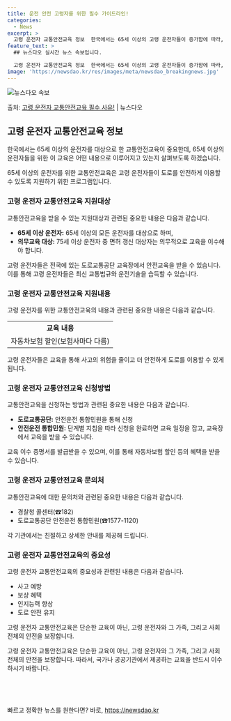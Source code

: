 ```yaml
---
title: 운전 안전 고령자를 위한 필수 가이드라인!
categories:
  - News
excerpt: >
  고령 운전자 교통안전교육 정보  한국에서는 65세 이상의 고령 운전자들이 증가함에 따라, 교통사고 위험을 줄…
feature_text: >
  ## 뉴스다오 실시간 뉴스 속보입니다.

  고령 운전자 교통안전교육 정보  한국에서는 65세 이상의 고령 운전자들이 증가함에 따라, 교통사고 위험을 줄…
image: 'https://newsdao.kr/res/images/meta/newsdao_breakingnews.jpg'
---
```


![뉴스다오 속보](https://newsdao.kr/res/images/meta/newsdao_breakingnews.jpg)

<p>출처: <a href="https://newsdao.kr/4351" rel="dofollow">고령 운전자 교통안전교육 필수 사유!</a> | 뉴스다오</p>

<h2 data-ke-size="size26">고령 운전자 교통안전교육 정보</h2>
한국에서는 65세 이상의 운전자를 대상으로 한 교통안전교육이 중요한데, 65세 이상의 운전자들을 위한 이 교육은 어떤 내용으로 이루어지고 있는지 살펴보도록 하겠습니다.

<p data-ke-size="size16">65세 이상의 운전자를 위한 교통안전교육은 고령 운전자들이 도로를 안전하게 이용할 수 있도록 지원하기 위한 프로그램입니다.</p>

<h3>고령 운전자 교통안전교육 지원대상</h3>
교통안전교육을 받을 수 있는 지원대상과 관련된 중요한 내용은 다음과 같습니다.

<ul>
  <li><b>65세 이상 운전자:</b> 65세 이상의 모든 운전자를 대상으로 하며,</li>
  <li><b>의무교육 대상:</b> 75세 이상 운전자 중 면허 갱신 대상자는 의무적으로 교육을 이수해야 합니다.</li>
</ul>

<p data-ke-size="size16">고령 운전자들은 전국에 있는 도로교통공단 교육장에서 안전교육을 받을 수 있습니다. 이를 통해 고령 운전자들은 최신 교통법규와 운전기술을 습득할 수 있습니다.</p>

<h3>고령 운전자 교통안전교육 지원내용</h3>
고령 운전자를 위한 교통안전교육의 내용과 관련된 중요한 내용은 다음과 같습니다.

<table>
  <tr>
    <td style="text-align: center; height: 17px;"><b>교육 내용</b></td>
  </tr>
  <tr>
    <td style="text-align: center; height: 17px;">자동차보험 할인(보험사마다 다름)</td>
  </tr>
</table>

<p data-ke-size="size16">고령 운전자들은 교육을 통해 사고의 위험을 줄이고 더 안전하게 도로를 이용할 수 있게 됩니다.</p>

<h3>고령 운전자 교통안전교육 신청방법</h3>
교통안전교육을 신청하는 방법과 관련된 중요한 내용은 다음과 같습니다.

<ul>
  <li><b>도로교통공단:</b> 안전운전 통합민원을 통해 신청</li>
  <li><b>안전운전 통합민원:</b> 단계별 지침을 따라 신청을 완료하면 교육 일정을 잡고, 교육장에서 교육을 받을 수 있습니다.</li>
</ul>

<p data-ke-size="size16">교육 이수 증명서를 발급받을 수 있으며, 이를 통해 자동차보험 할인 등의 혜택을 받을 수 있습니다.</p>

<h3>고령 운전자 교통안전교육 문의처</h3>
교통안전교육에 대한 문의처와 관련된 중요한 내용은 다음과 같습니다.

<ul>
  <li>경찰청 콜센터(☎182)</li>
  <li>도로교통공단 안전운전 통합민원(☎1577-1120)</li>
</ul>

<p data-ke-size="size16">각 기관에서는 친절하고 상세한 안내를 제공해 드립니다.</p>

<h3>고령 운전자 교통안전교육의 중요성</h3>
고령 운전자 교통안전교육의 중요성과 관련된 내용은 다음과 같습니다.

<ul>
  <li>사고 예방</li>
  <li>보상 혜택</li>
  <li>인지능력 향상</li>
  <li>도로 안전 유지</li>
</ul>

<p data-ke-size="size16">고령 운전자 교통안전교육은 단순한 교육이 아닌, 고령 운전자와 그 가족, 그리고 사회 전체의 안전을 보장합니다.</p>

<p data-ke-size="size16">고령 운전자 교통안전교육은 단순한 교육이 아닌, 고령 운전자와 그 가족, 그리고 사회 전체의 안전을 보장합니다. 따라서, 국가나 공공기관에서 제공하는 교육을 반드시 이수하시기 바랍니다.</p>
<p data-ke-size="size16">&nbsp;</p>
<p data-ke-size="size16">&nbsp;</p> 

빠르고 정확한 뉴스를 원한다면? 바로, <a href="https://newsdao.kr" rel="dofollow">https://newsdao.kr</a>


